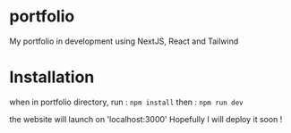 # portfolio
My portfolio in development using NextJS, React and Tailwind 

# Installation 
when in portfolio directory, run : 
`npm install`
then : 
`npm run dev`

the website will launch on 'localhost:3000'
Hopefully I will deploy it soon !
